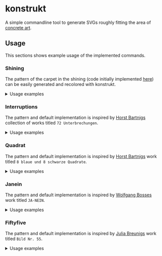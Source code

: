 # konstrukt

A simple commandline tool to generate SVGs roughly fitting the area of [concrete art](https://en.wikipedia.org/wiki/Concrete_art).

## Usage

This sections shows example usage of the implemented commands.

### Shining

The pattern of the carpet in the shining (code initially implemented [here](https://github.com/ajstarks/svgo-workshop/blob/master/code/svgplay-samples/shining.go)) can be easily generated and recolored with konstrukt.

<details>
<summary>Usage examples</summary>

The original output can be generated with:
```
konstrukt gen shining
```

![Shining](samples/shining.svg)

Changing the colors can be easily done like this:
```
konstrukt gen shining --foreground "#2c2c54" --background "#d1ccc0" --accent "#ffb142" --filename shining-spanish.svg
```

![Shining Spanish color inspiration](samples/shining-spanish.svg)

</details>

### Interruptions

The pattern and default implementation is inspired by [Horst Bartnigs](https://de.wikipedia.org/wiki/Horst_Bartnig) collection of works titled `72 Unterbrechungen`.

<details>
<summary>Usage examples</summary>

The default can be generated with:
```
konstrukt gen interruptions
```

![Interruptions](samples/interruptions.svg)

Changing the colors can be easily done like this:
```
konstrukt gen interruptions --color1 "#00a8ff" --color2 "#2f3640" --color3 "#fbc531" --filename interruptions-british.svg
```

![Interruptions British color inspiration](samples/interruptions-british.svg)

</details>

### Quadrat

The pattern and default implementation is inspired by [Horst Bartnigs](https://de.wikipedia.org/wiki/Horst_Bartnig) work titled `8 blaue und 8 schwarze Quadrate`.

<details>
<summary>Usage examples</summary>

The default can be generated with:
```
konstrukt gen quadrat
```

![Quadrat](samples/quadrat.svg)

Changing the colors can be easily done like this:
```
konstrukt gen quadrat --color1 "#f6b93b" --color2 "#38ada9"  --filename quadrat-french.svg
```

![Quadrat French color inspiration](samples/quadrat-french.svg)

</details>

### Janein

The pattern and default implementation is inspired by [Wolfgang Bosses](https://kulturanalyse.de//wolfgang_bosse/index.html) work titled `JA-NEIN`.

<details>
<summary>Usage examples</summary>

The default can be generated with:
```
konstrukt gen janein
```

![Janein](samples/janein.svg)

Changing the colors can be easily done like this:
```
konstrukt gen janein --color1 "#ced6e0" --color2 "#ffa502"  --filename janein-cn.svg
```

![Janein CN color inspiration](samples/janein-cn.svg)

</details>

### Fiftyfive

The pattern and default implementation is inspired by [Julia Breunigs](https://juliaskonkretekunst.wordpress.com/) work titled `Bild Nr. 55`.

<details>
<summary>Usage examples</summary>

The default can be generated with:
```
konstrukt gen fiftyfive
```

![Fiftyfive](samples/fiftyfive.svg)

Changing the colors can be easily done like this:
```
konstrukt gen fiftyfive --color1 "#cd84f1" --color2 "#4b4b4b" --color3 "#ffaf40"  --filename fiftyfive-tr.svg
```

![Fiftyfive TR color inspiration](samples/fiftyfive-tr.svg)

</details>
